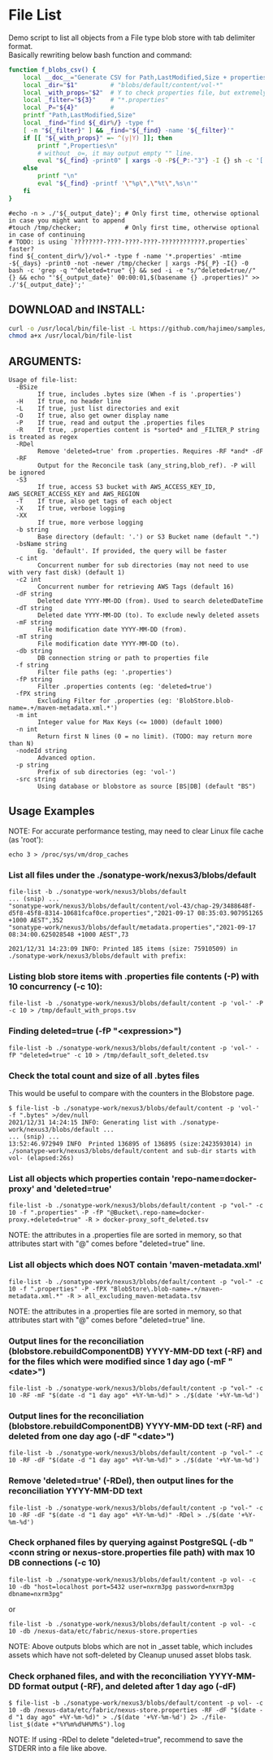 # File List
Demo script to list all objects from a File type blob store with tab delimiter format.  
Basically rewriting below bash function and command:
```bash
function f_blobs_csv() {
    local __doc__="Generate CSV for Path,LastModified,Size + properties"
    local _dir="$1"         # "blobs/default/content/vol-*"
    local _with_props="$2"  # Y to check properties file, but extremely slow
    local _filter="${3}"    # "*.properties"
    local _P="${4}"         #
    printf "Path,LastModified,Size"
    local _find="find ${_dir%/} -type f"
    [ -n "${_filter}" ] && _find="${_find} -name '${_filter}'"
    if [[ "${_with_props}" =~ ^(y|Y) ]]; then
        printf ",Properties\n"
        # without _o=, it may output empty "" line.
        eval "${_find} -print0" | xargs -0 -P${_P:-"3"} -I {} sh -c '[ -f {} ] && _o="$(find {} -printf "\"%p\",\"%t\",%s," && printf "\"%s\"\n" "$(echo "{}" | grep -q ".properties" && cat {} | tr "\n" "," | sed "s/,$//")")" && echo ${_o}'
    else
        printf "\n"
        eval "${_find} -printf '\"%p\",\"%t\",%s\n'"
    fi
}
```
```
#echo -n > ./'${_output_date}'; # Only first time, otherwise optional in case you might want to append
#touch /tmp/checker;            # Only first time, otherwise optional in case of continuing 
# TODO: is using `????????-????-????-????-????????????.properties` faster?
find ${_content_dir%/}/vol-* -type f -name '*.properties' -mtime -${_days} -print0 -not -newer /tmp/checker | xargs -P${_P} -I{} -0 bash -c 'grep -q "^deleted=true" {} && sed -i -e "s/^deleted=true//" {} && echo "'${_output_date}' 00:00:01,$(basename {} .properties)" >> ./'${_output_date}';'
```

## DOWNLOAD and INSTALL:
```bash
curl -o /usr/local/bin/file-list -L https://github.com/hajimeo/samples/raw/master/misc/file-list_$(uname)
chmod a+x /usr/local/bin/file-list
```

## ARGUMENTS:
```
Usage of file-list:
  -BSize
    	If true, includes .bytes size (When -f is '.properties')
  -H	If true, no header line
  -L	If true, just list directories and exit
  -O	If true, also get owner display name
  -P	If true, read and output the .properties files
  -R	If true, .properties content is *sorted* and _FILTER_P string is treated as regex
  -RDel
    	Remove 'deleted=true' from .properties. Requires -RF *and* -dF
  -RF
    	Output for the Reconcile task (any_string,blob_ref). -P will be ignored
  -S3
    	If true, access S3 bucket with AWS_ACCESS_KEY_ID, AWS_SECRET_ACCESS_KEY and AWS_REGION
  -T	If true, also get tags of each object
  -X	If true, verbose logging
  -XX
    	If true, more verbose logging
  -b string
    	Base directory (default: '.') or S3 Bucket name (default ".")
  -bsName string
    	Eg. 'default'. If provided, the query will be faster
  -c int
    	Concurrent number for sub directories (may not need to use with very fast disk) (default 1)
  -c2 int
    	Concurrent number for retrieving AWS Tags (default 16)
  -dF string
    	Deleted date YYYY-MM-DD (from). Used to search deletedDateTime
  -dT string
    	Deleted date YYYY-MM-DD (to). To exclude newly deleted assets
  -mF string
    	File modification date YYYY-MM-DD (from).
  -mT string
    	File modification date YYYY-MM-DD (to).
  -db string
    	DB connection string or path to properties file
  -f string
    	Filter file paths (eg: '.properties')
  -fP string
    	Filter .properties contents (eg: 'deleted=true')
  -fPX string
    	Excluding Filter for .properties (eg: 'BlobStore.blob-name=.+/maven-metadata.xml.*')
  -m int
    	Integer value for Max Keys (<= 1000) (default 1000)
  -n int
    	Return first N lines (0 = no limit). (TODO: may return more than N)
  -nodeId string
    	Advanced option.
  -p string
    	Prefix of sub directories (eg: 'vol-')
  -src string
    	Using database or blobstore as source [BS|DB] (default "BS")
```

## Usage Examples
NOTE: For accurate performance testing, may need to clear Linux file cache (as 'root'):
```
echo 3 > /proc/sys/vm/drop_caches
```
### List all files under the ./sonatype-work/nexus3/blobs/default
```
file-list -b ./sonatype-work/nexus3/blobs/default
... (snip) ...
"sonatype-work/nexus3/blobs/default/content/vol-43/chap-29/3488648f-d5f8-45f8-8314-10681fcaf0ce.properties","2021-09-17 08:35:03.907951265 +1000 AEST",352
"sonatype-work/nexus3/blobs/default/metadata.properties","2021-09-17 08:34:00.625028548 +1000 AEST",73

2021/12/31 14:23:09 INFO: Printed 185 items (size: 75910509) in ./sonatype-work/nexus3/blobs/default with prefix:
```

### Listing blob store items with .properties file contents (-P) with 10 concurrency (-c 10):
```
file-list -b ./sonatype-work/nexus3/blobs/default/content -p 'vol-' -P -c 10 > /tmp/default_with_props.tsv
```

### Finding deleted=true (-fP "\<expression\>")
```
file-list -b ./sonatype-work/nexus3/blobs/default/content -p 'vol-' -fP "deleted=true" -c 10 > /tmp/default_soft_deleted.tsv
```

### Check the total count and size of all .bytes files
This would be useful to compare with the counters in the Blobstore page.
```
$ file-list -b ./sonatype-work/nexus3/blobs/default/content -p 'vol-' -f ".bytes" >/dev/null
2021/12/31 14:24:15 INFO: Generating list with ./sonatype-work/nexus3/blobs/default ...
... (snip) ...
13:52:46.972949 INFO  Printed 136895 of 136895 (size:2423593014) in ./sonatype-work/nexus3/blobs/default/content and sub-dir starts with vol- (elapsed:26s)
```

### List all objects which properties contain 'repo-name=docker-proxy' and 'deleted=true'
```
file-list -b ./sonatype-work/nexus3/blobs/default/content -p "vol-" -c 10 -f ".properties" -P -fP "@Bucket\.repo-name=docker-proxy.+deleted=true" -R > docker-proxy_soft_deleted.tsv
```
NOTE: the attributes in a .properties file are sorted in memory, so that attributes start with "@" comes before "deleted=true" line.

### List all objects which does NOT contain 'maven-metadata.xml'
```
file-list -b ./sonatype-work/nexus3/blobs/default/content -p "vol-" -c 10 -f ".properties" -P -fPX "BlobStore\.blob-name=.+/maven-metadata.xml.*" -R > all_excluding_maven-metadata.tsv
```
NOTE: the attributes in a .properties file are sorted in memory, so that attributes start with "@" comes before "deleted=true" line.

### Output lines for the reconciliation (blobstore.rebuildComponentDB) YYYY-MM-DD text (-RF) and for the files which were modified since 1 day ago (-mF "\<date\>")
```
file-list -b ./sonatype-work/nexus3/blobs/default/content -p "vol-" -c 10 -RF -mF "$(date -d "1 day ago" +%Y-%m-%d)" > ./$(date '+%Y-%m-%d')
```

### Output lines for the reconciliation (blobstore.rebuildComponentDB) YYYY-MM-DD text (-RF) and deleted from one day ago (-dF "\<date\>")
```
file-list -b ./sonatype-work/nexus3/blobs/default/content -p "vol-" -c 10 -RF -dF "$(date -d "1 day ago" +%Y-%m-%d)" > ./$(date '+%Y-%m-%d')
```

### Remove 'deleted=true' (-RDel), then output lines for the reconciliation YYYY-MM-DD text
```
file-list -b ./sonatype-work/nexus3/blobs/default/content -p "vol-" -c 10 -RF -dF "$(date -d "1 day ago" +%Y-%m-%d)" -RDel > ./$(date '+%Y-%m-%d')
```

### Check orphaned files by querying against PostgreSQL (-db "\<conn string or nexus-store.properties file path) with max 10 DB connections (-c 10)
```
file-list -b ./sonatype-work/nexus3/blobs/default/content -p vol- -c 10 -db "host=localhost port=5432 user=nxrm3pg password=nxrm3pg dbname=nxrm3pg"
```
or
```
file-list -b ./sonatype-work/nexus3/blobs/default/content -p vol- -c 10 -db /nexus-data/etc/fabric/nexus-store.properties
```
NOTE: Above outputs blobs which are not in <format>_asset table, which includes assets which have not soft-deleted by Cleanup unused asset blobs task.

### Check orphaned files, and with the reconciliation YYYY-MM-DD format output (-RF), and deleted after 1 day ago (-dF)
```
$ file-list -b ./sonatype-work/nexus3/blobs/default/content -p vol- -c 10 -db /nexus-data/etc/fabric/nexus-store.properties -RF -dF "$(date -d "1 day ago" +%Y-%m-%d)" > ./$(date '+%Y-%m-%d') 2> ./file-list_$(date +"%Y%m%d%H%M%S").log
```
NOTE: If using -RDel to delete "deleted=true", recommend to save the STDERR into a file like above.